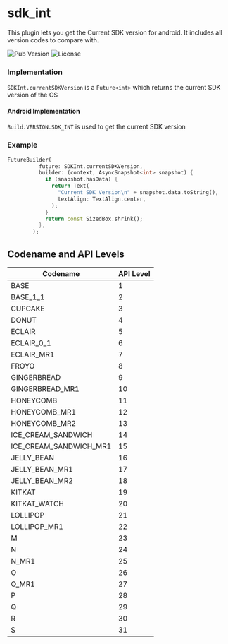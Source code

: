 # sdk_int

This plugin lets you get the Current SDK version for android. It includes all version codes to compare with.

![Pub Version](https://img.shields.io/pub/v/insta_extractor) 
![License](https://img.shields.io/github/license/TamilKannanCV-personal/insta_extractor)

### Implementation
`SDKInt.currentSDKVersion` is a `Future<int>` which returns the current SDK version of the OS

#### Android Implementation
`Build.VERSION.SDK_INT` is used to get the current SDK version

### Example
```dart
FutureBuilder(
          future: SDKInt.currentSDKVersion,
          builder: (context, AsyncSnapshot<int> snapshot) {
            if (snapshot.hasData) {
              return Text(
                "Current SDK Version\n" + snapshot.data.toString(),
                textAlign: TextAlign.center,
              );
            }
            return const SizedBox.shrink();
          },
        );
```

## Codename and API Levels

| Codename | API Level |
| --- | --- |
| BASE | 1 |
| BASE_1_1 | 2 |
| CUPCAKE | 3 |
| DONUT | 4 |
| ECLAIR | 5 |
| ECLAIR_0_1 | 6 |
| ECLAIR_MR1 | 7 |
| FROYO | 8 |
| GINGERBREAD | 9 |
| GINGERBREAD_MR1 | 10 |
| HONEYCOMB | 11 |
| HONEYCOMB_MR1 | 12 |
| HONEYCOMB_MR2 | 13 |
| ICE_CREAM_SANDWICH | 14 |
| ICE_CREAM_SANDWICH_MR1 | 15 |
| JELLY_BEAN | 16 |
| JELLY_BEAN_MR1 | 17 |
| JELLY_BEAN_MR2 | 18 |
| KITKAT | 19 |
| KITKAT_WATCH | 20 |
| LOLLIPOP | 21 |
| LOLLIPOP_MR1 | 22 |
| M | 23 |
| N | 24 |
| N_MR1 | 25 |
| O | 26 |
| O_MR1 | 27 |
| P | 28 |
| Q | 29 |
| R | 30 |
| S | 31 |